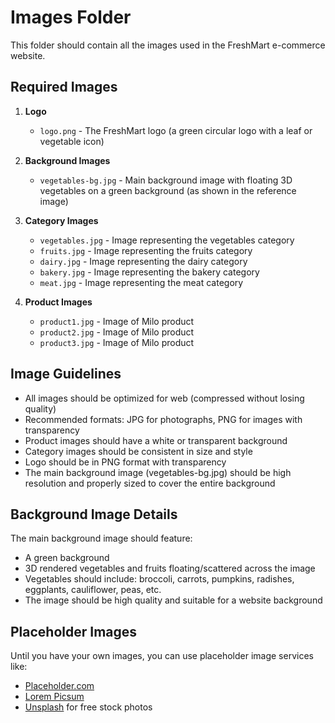 # Images Folder

This folder should contain all the images used in the FreshMart e-commerce website.

## Required Images

1. **Logo**
   - `logo.png` - The FreshMart logo (a green circular logo with a leaf or vegetable icon)

2. **Background Images**
   - `vegetables-bg.jpg` - Main background image with floating 3D vegetables on a green background (as shown in the reference image)

3. **Category Images**
   - `vegetables.jpg` - Image representing the vegetables category
   - `fruits.jpg` - Image representing the fruits category
   - `dairy.jpg` - Image representing the dairy category
   - `bakery.jpg` - Image representing the bakery category
   - `meat.jpg` - Image representing the meat category

4. **Product Images**
   - `product1.jpg` - Image of Milo product
   - `product2.jpg` - Image of Milo product
   - `product3.jpg` - Image of Milo product

## Image Guidelines

- All images should be optimized for web (compressed without losing quality)
- Recommended formats: JPG for photographs, PNG for images with transparency
- Product images should have a white or transparent background
- Category images should be consistent in size and style
- Logo should be in PNG format with transparency
- The main background image (vegetables-bg.jpg) should be high resolution and properly sized to cover the entire background

## Background Image Details

The main background image should feature:
- A green background
- 3D rendered vegetables and fruits floating/scattered across the image
- Vegetables should include: broccoli, carrots, pumpkins, radishes, eggplants, cauliflower, peas, etc.
- The image should be high quality and suitable for a website background

## Placeholder Images

Until you have your own images, you can use placeholder image services like:
- [Placeholder.com](https://placeholder.com/)
- [Lorem Picsum](https://picsum.photos/)
- [Unsplash](https://unsplash.com/) for free stock photos 